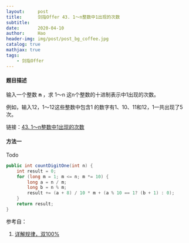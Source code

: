 ```yaml
---
layout:     post
title:      剑指Offer 43. 1～n整数中1出现的次数
subtitle:   
date:       2020-04-10
author:     Hao
header-img: img/post/post_bg_coffee.jpg
catalog: true
mathjax: true
tags:
    - 剑指Offer
---
```


#### 题目描述

输入一个整数 **n** ，求 1～n 这n个整数的十进制表示中1出现的次数。

例如，输入12，1～12这些整数中包含1 的数字有1、10、11和12，1一共出现了5次。

链接：[43. 1～n整数中1出现的次数](https://leetcode-cn.com/problems/1nzheng-shu-zhong-1chu-xian-de-ci-shu-lcof)

#### 方法一

Todo

```java
public int countDigitOne(int n) {
    int result = 0;
    for (long m = 1; m <= n; m *= 10) {
        long a = n / m;
        long b = n % m;
        result += (a + 8) / 10 * m + (a % 10 == 1? (b + 1) : 0);
    }
    return result;
}
``` 

参考自：
1. [详解规律，双100%](https://leetcode-cn.com/problems/1nzheng-shu-zhong-1chu-xian-de-ci-shu-lcof/solution/xiang-jie-gui-lu-yong-shi-0ms-by-sircarol/)
